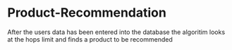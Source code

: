 # Product-Recommendation

After the users data has been entered into the database the algoritim looks at the hops limit and finds a product to be recommended
